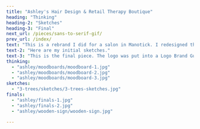 ```yaml
---
title: "Ashley's Hair Design & Retail Therapy Boutique"
heading: "Thinking"
heading-2: "Sketches"
heading-3: "Final"
next_url: /pieces/sans-to-serif-gif/
prev_url: /index/
text: "This is a rebrand I did for a salon in Manotick. I redesigned the logo, business cards, retail cards, and services menu."
text-2: "Here are my initial sketches."
text-3: "This is the final piece. The logo was put into a Logo Brand Guidelines booklet to be handed back to the client, outlining all of the branding information and ways that the logo should and should not be used."
thinking:
  - "ashley/moodboards/moodboard-1.jpg"
  - "ashley/moodboards/moodboard-2.jpg"
  - "ashley/moodboards/moodboard-3.jpg"
sketches:
  - "3-trees/sketches/3-trees-sketches.jpg"
finals:
  - "ashley/finals-1.jpg"
  - "ashley/finals-2.jpg"
  - "ashley/wooden-sign/wooden-sign.jpg"

---
```

